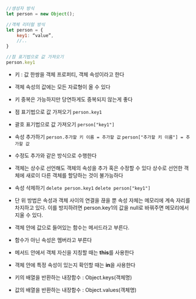 
```js
//생성자 방식
let person = new Object();

//객체 리터럴 방식
let person = {
	key1: “value”,
	//..
}

//점 표기법으로 값 가져오기
person.key1
```

- 키 : 값 한쌍을 객체 프로퍼티, 객체 속성이라고 한다
- 객체 속성의 값에는 모든 자료형이 올 수 있다
- 키 중복은 가능하지만 당연하게도 중복되지 않는게 좋다

- 점 표기법으로 값 가져오기
	`person.key1`

- 괄호 표기법으로 값 가져오기
	`person["key1"]`

- 속성 추가하기
	`person.추가할 키 이름 = 추가할 값`
	`person["추가할 키 이름"] = 추가할 값`

- 수정도 추가와 같은 방식으로 수행한다
- 객체는 상수로 선언해도 객체의 속성을 추가 혹은 수정할 수 있다
	상수로 선언한 객체에 새로이 다른 객체를 할당하는 것이 불가능하다

- 속성 삭제하기
	`delete person.key1`
	`delete person["key1"]`
- 단 위 방법은 속성과 객체 사이의 연결을 끊을 뿐 속성 자체는 메모리에 계속 자리를 차지하고 있다. 이를 방지하려면 person.key1의 값을 null로 바꿔주면 메모리에서 지울 수 있다.

- 객체 안에 값으로 들어있는 함수는 메서드라고 부른다.
- 함수가 아닌 속성은 멤버라고 부른다
- 메서드 안에서 객체 자신을 지칭할 때는 **this**를 사용한다
- 객체 안에 특정 속성이 있는지 확인할 때는 **in**을 사용한다

- 키의 배열을 반환하는 내장함수 : Object.keys(객체명)
- 값의 배열을 반환하는 내장함수 : Object.values(객체명)
